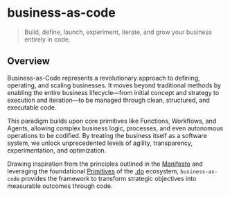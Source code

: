 # business-as-code

> Build, define, launch, experiment, iterate, and grow your business entirely in code.

## Overview

Business-as-Code represents a revolutionary approach to defining, operating, and scaling businesses. It moves beyond traditional methods by enabling the entire business lifecycle—from initial concept and strategy to execution and iteration—to be managed through clean, structured, and executable code.

This paradigm builds upon core primitives like Functions, Workflows, and Agents, allowing complex business logic, processes, and even autonomous operations to be codified. By treating the business itself as a software system, we unlock unprecedented levels of agility, transparency, experimentation, and optimization.

Drawing inspiration from the principles outlined in the [Manifesto](/docs/manifesto) and leveraging the foundational [Primitives](/docs/primitives) of the [.do](https://dotdo.ai) ecosystem, `business-as-code` provides the framework to transform strategic objectives into measurable outcomes through code.
